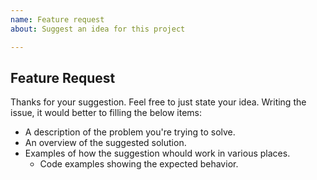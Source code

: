 ```yaml
---
name: Feature request
about: Suggest an idea for this project

---
```


## Feature Request
Thanks for your suggestion. Feel free to just state your idea. Writing the issue, it would better to filling the below items:

  - A description of the problem you're trying to solve.
  - An overview of the suggested solution.
  - Examples of how the suggestion whould work in various places.
    - Code examples showing the expected behavior.